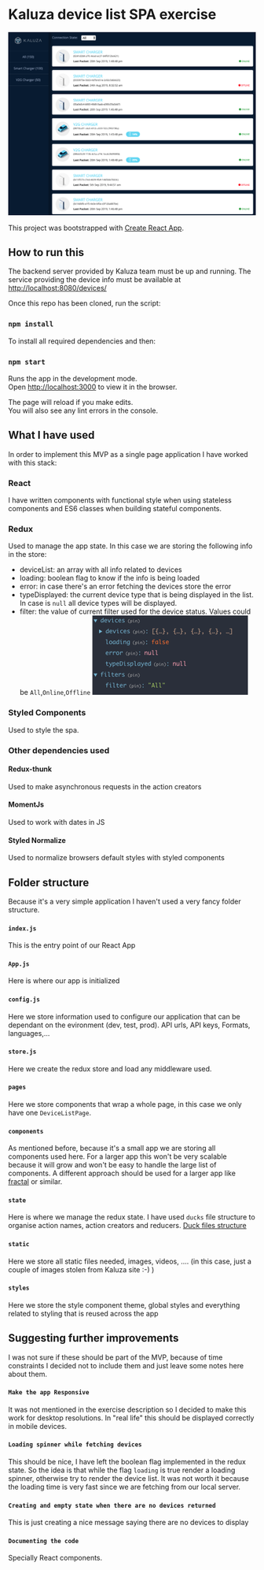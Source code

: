# Kaluza device list SPA exercise

![Kaluza device list](kaluza-device-list.png)

This project was bootstrapped with [Create React App](https://github.com/facebook/create-react-app).

## How to run this

The backend server provided by Kaluza team must be up and running. The service providing the device info must be available at [http://localhost:8080/devices/](http://localhost:8080/devices/)

Once this repo has been cloned, run the script:
### `npm install`
To install all required dependencies and then:

### `npm start`

Runs the app in the development mode.<br>
Open [http://localhost:3000](http://localhost:3000) to view it in the browser.

The page will reload if you make edits.<br>
You will also see any lint errors in the console.

## What I have used

In order to implement this MVP as a single page application I have worked with this stack:

### React
I have written components with functional style when using stateless components and ES6 classes when building stateful components.
### Redux
Used to manage the app state. In this case we are storing the following info in the store:
- deviceList: an array with all info related to devices
- loading: boolean flag to know if the info is being loaded
- error: in case there's an error fetching the devices store the error
- typeDisplayed: the current device type that is being displayed in the list. In case is `null` all device types will be displayed.
- filter: the value of current filter used for the device status. Values could be `All`,`Online`,`Offline`
![Redux state](redux-state.png)
### Styled Components
Used to style the spa.
### Other dependencies used
#### Redux-thunk
Used to make asynchronous requests in the action creators
#### MomentJs
Used to work with dates in JS
#### Styled Normalize
Used to normalize browsers default styles with styled components

## Folder structure
Because it's a very simple application I haven't used a very fancy folder structure.
#### `index.js`
This is the entry point of our React App
#### `App.js`
Here is where our app is initialized
#### `config.js`
Here we store information used to configure our application that can be dependant on the evironment (dev, test, prod). API urls, API keys, Formats, languages,...
#### `store.js`
Here we create the redux store and load any middleware used.
#### `pages`
Here we store components that wrap a whole page, in this case we only have one `DeviceListPage`.
#### `components`
As mentioned before, because it's a small app we are storing all components used here. For a larger app this won't be very scalable because it will grow and won't be easy to handle the large list of components. A different approach should be used for a larger app like [fractal](https://hackernoon.com/fractal-a-react-app-structure-for-infinite-scale-4dab943092af) or similar.
#### `state`
Here is where we manage the redux state. I have used `ducks` file structure to organise action names, action creators and reducers. [Duck files structure](https://medium.com/@scbarrus/the-ducks-file-structure-for-redux-d63c41b7035c)
#### `static`
Here we store all static files needed, images, videos, .... (in this case, just a couple of images stolen from Kaluza site :-) )
#### `styles`
Here we store the style component theme, global styles and everything related to styling that is reused across the app

## Suggesting further improvements
I was not sure if these should be part of the MVP, because of time constraints I decided not to include them and just leave some notes here about them.
#### `Make the app Responsive`
It was not mentioned in the exercise description so I decided to make this work for desktop resolutions. In "real life" this should be displayed correctly in mobile devices.
#### `Loading spinner while fetching devices`
This should be nice, I have left the boolean flag implemented in the redux state. So the idea is that while the flag `loading` is true render a loading spinner, otherwise try to render the device list. It was not worth it because the loading time is very fast since we are fetching from our local server.
#### `Creating and empty state when there are no devices returned`
This is just creating a nice message saying there are no devices to display
#### `Documenting the code`
Specially React components.
